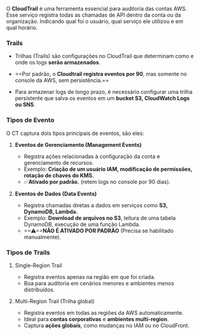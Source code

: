 O **CloudTrail** é uma ferramenta essencial para auditoria das contas AWS. Esse serviço registra todas as chamadas de API dentro da conta ou da organização. Indicando qual foi o usuário, qual serviço ele utilizou e em qual horário.

### Trails
- Trilhas (Trails) são configurações no CloudTrail que determinam como e onde os logs **serão armazenados**.

- ==Por padrão, o **Cloudtrail registra eventos por 90**, mas somente no console da AWS, sem persistência.==

- Para armazenar logs de longo prazo, é necessário configurar uma trilha persistente que salva os eventos em um **bucket S3, CloudWatch Logs ou SNS**.

### Tipos de Evento
O CT captura dois tipos principais de eventos, são eles:

1. **Eventos de Gerenciamento (Management Events)**
	- Registra ações relacionadas à configuração da conta e gerenciamento de recursos.
	- Exemplo: **Criação de um usuário IAM, modificação de permissões, rotação de chaves do KMS.**
	- ✅**Ativado por padrão.** (retem logs no console por 90 dias).

2. **Eventos de Dados (Data Events)**
	- Registra chamadas diretas a dados em serviços como **S3, DynamoDB, Lambda.**
	- Exemplo: **Download de arquivos no S3**, leitura de uma tabela DynamoDB, execução de uma função Lambda.
	- ==⚠==**NÃO É ATIVADO POR PADRÃO** (Precisa se habilitado manualmente).


### Tipos de Trails
1. Single-Region Trail
	- Registra eventos apenas na região em que foi criada.
	- Boa para auditoria em cenários menores e ambientes menos distribuídos.

2. Multi-Region Trail (Trilha global)
	- Registra eventos em todas as regiões da AWS automaticamente.
	- Ideal para **contas corporativas** e **ambientes multi-region**.
	- Captura **ações globais**, como mudanças no IAM ou no CloudFront.